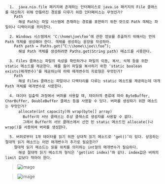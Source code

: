 ```
  1.  java.nio.file 패키지에 존재하는 인터페이스로 java.io 패키지의 File 클래스를 대신하기 위해 만들어진 경로를 다루기 위한 인터페이스는 무엇인가?
    Path
      해설 Path는 파일 시스템에 존재하는 경로를 표현하기 위한 것으로 Path 객체는 파일이나 디렉터리를 의미한다.
```

```
  2. Windows 시스템에서 ‘C:\home\joe\foo’에 관한 정보를 추출하기 위해서는 먼저 Path 객체를 생성해야 한다. 객체를 생성하는 문장을 작성하라.
    Path path = Paths.get(“C:\\home\\joe\\foo”);
      해설 Path 객체를 생성하려면 Paths.get(String path) 메소드를 사용한다.
```

```
  3. Files 클래스는 파일의 속성을 확인하거나 파일의 이동, 복사, 삭제 등을 위한 static 메소드를 제공한다. 예를 들어 파일을 복사하기 위한 ‘static boolean exists(매개변수)’를 제공하는데 이때 매개변수의 자료형은 무엇인가?
    Path
      해설 Files 클래스는 파일이나 디렉터리를 다루는 static 메소드를 제공하는데 대개 Path 객체를 매개변수로 사용한다.
```

```
  4. 데이터 입출력 과정에서 버퍼를 사용할 때, 데이터의 종류에 따라 ByteBuffer, CharBuffer, DoubleBuffer 클래스 등을 사용할 수 있다. 버퍼를 생성하기 위한 메소드는 무엇인가?
      allocate(int capacity)와 wrap(byte[] array)
        Buffer의 서브 클래스는 추상 클래스로 생성자를 사용할 수 없다.
        그래서 Buffer의 서브 클래스에서 선언 된 static 메소드인 allocate()나 wrap()을 사용하여 버퍼를 생성한다.
```

```
  5. 버퍼로부터 1개 데이터를 읽기 위한 상대적 읽기 메소드로 ‘get()’이 있다. 상응하는 절대적 읽기 메소드는 어떤 매개변수가 추가로 필요한가?
    절대적 읽기 메소드는 읽을 위치를 의미하는 int형의 매개변수가 필요하다. 
      해설 절대적 읽기 메소드의 형식은 ‘get(int index)’와 같다. index값은 버퍼의 limit 값보다 작아야 한다.
```

> ![image](https://user-images.githubusercontent.com/17442343/172003801-4e7079b6-fc55-4323-8230-261abf648d2c.png)

> ![image](https://user-images.githubusercontent.com/17442343/172003814-d5de7d6b-a2e7-4f9f-a016-916a33696775.png)


```
  
```
